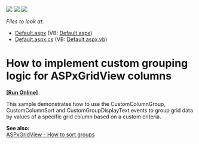 <!-- default badges list -->
![](https://img.shields.io/endpoint?url=https://codecentral.devexpress.com/api/v1/VersionRange/128541104/10.2.5%2B)
[![](https://img.shields.io/badge/Open_in_DevExpress_Support_Center-FF7200?style=flat-square&logo=DevExpress&logoColor=white)](https://supportcenter.devexpress.com/ticket/details/E3071)
[![](https://img.shields.io/badge/📖_How_to_use_DevExpress_Examples-e9f6fc?style=flat-square)](https://docs.devexpress.com/GeneralInformation/403183)
<!-- default badges end -->
<!-- default file list -->
*Files to look at*:

* [Default.aspx](./CS/WebSite/Default.aspx) (VB: [Default.aspx](./VB/WebSite/Default.aspx))
* [Default.aspx.cs](./CS/WebSite/Default.aspx.cs) (VB: [Default.aspx.vb](./VB/WebSite/Default.aspx.vb))
<!-- default file list end -->
# How to implement custom grouping logic for ASPxGridView columns
<!-- run online -->
**[[Run Online]](https://codecentral.devexpress.com/e3071/)**
<!-- run online end -->


<p>This sample demonstrates how to use the CustomColumnGroup, CustomColumnSort and CustomGroupDisplayText events to group grid data by values of a specific grid column based on a custom criteria.</p><p><strong>See also:</strong><br />
<a href="https://www.devexpress.com/Support/Center/p/K18508">ASPxGridView - How to sort groups </a></p>

<br/>


